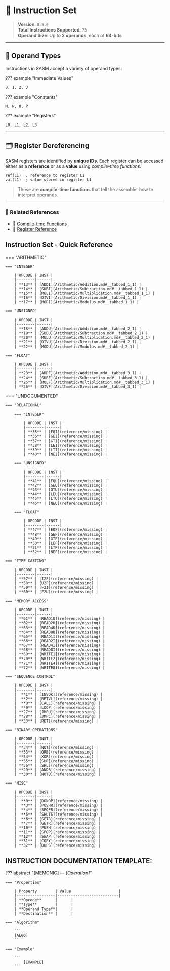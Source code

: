 # 🧠 Instruction Set

> **Version**: `0.5.0`  
> **Total Instructions Supported**: `73`  
> **Operand Size**: Up to **2 operands**, each of **64-bits**

---

## 🧩 Operand Types

Instructions in SASM accept a variety of operand types:

??? example "Immediate Values"

    0, 1, 2, 3

??? example "Constants"

    M, N, O, P

??? example "Registers"

    L0, L1, L2, L3

---

## 🗂️ Register Dereferencing

SASM registers are identified by **unique IDs**. Each register can be accessed either as a **reference** or as a **value** using _compile-time functions_.

```sasm
ref(L1)  ; reference to register L1
val(L1)  ; value stored in register L1
```

> These are **compile-time functions** that tell the assembler how to interpret operands.

---

### 🔗 Related References

- 📄 [Compile-time Functions](../reference/compile_time_functions.md) <!-- Update this link -->
- 📄 [Register Reference](../reference/registers.md) <!-- Update this link -->

## Instruction Set - Quick Reference

=== "ARITHMETIC"

    === "INTEGER"
    
        | OPCODE | INST |
        |--------|------|
        | **13** | [ADDI](Arithmetic/Addition.md#__tabbed_1_1) |
        | **14** | [SUBI](Arithmetic/Subtraction.md#__tabbed_1_1) |
        | **15** | [MULI](Arithmetic/Multiplication.md#__tabbed_1_1) |
        | **16** | [DIVI](Arithmetic/Division.md#__tabbed_1_1) |
        | **17** | [MODI](Arithmetic/Modulus.md#__tabbed_1_1) |

    === "UNSIGNED"
    
        | OPCODE | INST |
        |--------|------|
        | **18** | [ADDU](Arithmetic/Addition.md#__tabbed_2_1) |
        | **19** | [SUBU](Arithmetic/Subtraction.md#__tabbed_2_1) |
        | **20** | [MULU](Arithmetic/Multiplication.md#__tabbed_2_1) |
        | **21** | [DIVU](Arithmetic/Division.md#__tabbed_2_1) |
        | **22** | [MODU](Arithmetic/Modulus.md#__tabbed_2_1) |

    === "FLOAT"
    
        | OPCODE | INST |
        |--------|------|
        | **23** | [ADDF](Arithmetic/Addition.md#__tabbed_3_1) |
        | **24** | [SUBF](Arithmetic/Subtraction.md#__tabbed_3_1) |
        | **25** | [MULF](Arithmetic/Multiplication.md#__tabbed_3_1) |
        | **26** | [DIVF](Arithmetic/Division.md#__tabbed_3_1) |

=== "UNDOCUMENTED"

    === "RELATIONAL"

        === "INTEGER"
        
            | OPCODE | INST |
            |--------|------|
            | **35** | [EQI](reference/missing) |
            | **36** | [GEI](reference/missing) |
            | **37** | [GTI](reference/missing) |
            | **38** | [LEI](reference/missing) |
            | **39** | [LTI](reference/missing) |
            | **40** | [NEI](reference/missing) |

        === "UNSIGNED"
        
            | OPCODE | INST |
            |--------|------|
            | **41** | [EQU](reference/missing) |
            | **42** | [GEU](reference/missing) |
            | **43** | [GTU](reference/missing) |
            | **44** | [LEU](reference/missing) |
            | **45** | [LTU](reference/missing) |
            | **46** | [NEU](reference/missing) |

        === "FLOAT"
        
            | OPCODE | INST |
            |--------|------|
            | **47** | [EQF](reference/missing) |
            | **48** | [GEF](reference/missing) |
            | **49** | [GTF](reference/missing) |
            | **50** | [LEF](reference/missing) |
            | **51** | [LTF](reference/missing) |
            | **52** | [NEF](reference/missing) |

    === "TYPE CASTING"

        | OPCODE | INST |
        |--------|------|
        | **57** | [I2F](reference/missing) |
        | **58** | [U2F](reference/missing) |
        | **59** | [F2I](reference/missing) |
        | **60** | [F2U](reference/missing) |

    === "MEMORY ACCESS"

        | OPCODE | INST |
        |--------|------|
        | **61** | [READ1U](reference/missing) |
        | **62** | [READ2U](reference/missing) |
        | **63** | [READ4U](reference/missing) |
        | **64** | [READ8U](reference/missing) |
        | **65** | [READ1I](reference/missing) |
        | **66** | [READ2I](reference/missing) |
        | **67** | [READ4I](reference/missing) |
        | **68** | [READ8I](reference/missing) |
        | **69** | [WRITE1](reference/missing) |
        | **70** | [WRITE2](reference/missing) |
        | **71** | [WRITE4](reference/missing) |
        | **72** | [WRITE8](reference/missing) |

    === "SEQUENCE CONTROL"

        | OPCODE | INST |
        |--------|------|
        |  **1** | [INVOK](reference/missing) |
        |  **2** | [RETVL](reference/missing) |
        |  **8** | [CALL](reference/missing) |
        |  **9** | [LOOP](reference/missing) |
        | **27** | [JMPU](reference/missing) |
        | **28** | [JMPC](reference/missing) |
        | **33** | [RET](reference/missing) |

    === "BINARY OPERATIONS"

        | OPCODE | INST |
        |--------|------|
        | **34** | [NOT](reference/missing) |
        | **53** | [ORB](reference/missing) |
        | **54** | [XOR](reference/missing) |
        | **55** | [SHR](reference/missing) |
        | **56** | [SHL](reference/missing) |
        | **29** | [ANDB](reference/missing) |
        | **30** | [NOTB](reference/missing) |
    
    === "MISC"

        | OPCODE | INST |
        |--------|------|
        |  **0** | [DONOP](reference/missing) |
        |  **3** | [PUSHR](reference/missing) |
        |  **4** | [SPOPR](reference/missing) |
        |  **5** | [SHUTS](reference/missing) |
        |  **6** | [SETR](reference/missing) |
        |  **7** | [GETR](reference/missing) |
        | **10** | [PUSH](reference/missing) |
        | **11** | [SPOP](reference/missing) |
        | **12** | [SWAP](reference/missing) |
        | **31** | [COPY](reference/missing) |
        | **32** | [DUPS](reference/missing) |

## INSTRUCTION DOCUMENTATION TEMPLATE:

??? abstract "[MEMONIC] — _[Operation]_"

    === "Properties"

        | Property        | Value                     |
        |-----------------|---------------------------|
        | **Opcode**      |      |
        | **Type**        |      |
        | **Operand Type**|      |
        | **Destination** |      |

    === "Algorithm"

        ```
        [ALGO]
        ```

    === "Example"

        ```
            [EXAMPLE]
        ```
